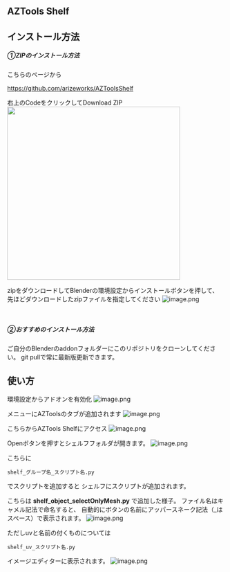 ## AZTools Shelf


## インストール方法

##### ①ZIPのインストール方法

こちらのページから

https://github.com/arizeworks/AZToolsShelf

右上のCodeをクリックしてDownload ZIP
<img width="400" src="https://qiita-image-store.s3.ap-northeast-1.amazonaws.com/0/704965/28b2cbe0-765e-8aad-753c-1e6bdb8d28d2.png">

zipをダウンロードしてBlenderの環境設定からインストールボタンを押して、
先ほどダウンロードしたzipファイルを指定してください
![image.png](https://qiita-image-store.s3.ap-northeast-1.amazonaws.com/0/704965/a46099e1-4d81-a5a0-c247-36b2821ce30b.png)



<br>

##### ②おすすめのインストール方法

ご自分のBlenderのaddonフォルダーにこのリポジトリをクローンしてください。
git pullで常に最新版更新できます。


## 使い方
環境設定からアドオンを有効化
![image.png](https://qiita-image-store.s3.ap-northeast-1.amazonaws.com/0/704965/aa79819f-ef5e-f0ec-004f-21d4d80dbebd.png)

メニューにAZToolsのタブが追加されます
![image.png](https://qiita-image-store.s3.ap-northeast-1.amazonaws.com/0/704965/75d0499b-29ec-7d0f-69f4-59004902d005.png)

こちらからAZTools Shelfにアクセス
![image.png](https://qiita-image-store.s3.ap-northeast-1.amazonaws.com/0/704965/10acc8eb-80e0-a3be-dbdb-92aacb887dc2.png)

Openボタンを押すとシェルフフォルダが開きます。
![image.png](https://qiita-image-store.s3.ap-northeast-1.amazonaws.com/0/704965/5cd47543-6860-02c6-ba76-d97511258a42.png)

こちらに
```
shelf_グループ名_スクリプト名.py
```
でスクリプトを追加すると
シェルフにスクリプトが追加されます。

こちらは
**shelf_object_selectOnlyMesh.py**
で追加した様子。
ファイル名はキャメル記法で命名すると、
自動的にボタンの名前にアッパースネーク記法（_はスペース）で表示されます。
![image.png](https://qiita-image-store.s3.ap-northeast-1.amazonaws.com/0/704965/29192cb4-0ab1-33eb-d19f-db07fe21e2fe.png)

ただしuvと名前の付くものについては
```
shelf_uv_スクリプト名.py
```
イメージエディターに表示されます。
![image.png](https://qiita-image-store.s3.ap-northeast-1.amazonaws.com/0/704965/fc70898f-84b4-c6f3-dafc-0e2e42691ea4.png)
